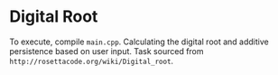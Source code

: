 # Digital Root
To execute, compile `main.cpp`.
Calculating the digital root and additive persistence based on user input.
Task sourced from `http://rosettacode.org/wiki/Digital_root`.